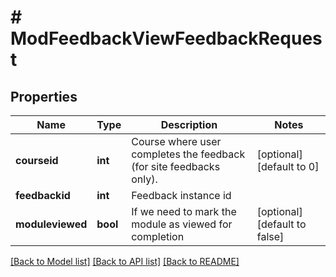 # # ModFeedbackViewFeedbackRequest

## Properties

Name | Type | Description | Notes
------------ | ------------- | ------------- | -------------
**courseid** | **int** | Course where user completes the feedback (for site feedbacks only). | [optional] [default to 0]
**feedbackid** | **int** | Feedback instance id |
**moduleviewed** | **bool** | If we need to mark the module as viewed for completion | [optional] [default to false]

[[Back to Model list]](../../README.md#models) [[Back to API list]](../../README.md#endpoints) [[Back to README]](../../README.md)
